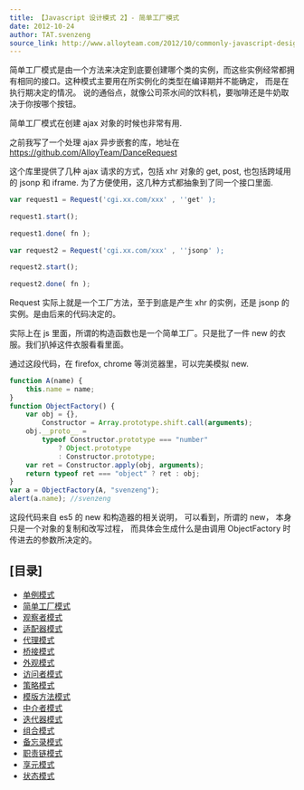```yaml
---
title: 【Javascript 设计模式 2】- 简单工厂模式
date: 2012-10-24
author: TAT.svenzeng
source_link: http://www.alloyteam.com/2012/10/commonly-javascript-design-patterns-simple-factory-pattern/
---
```


<!-- {% raw %} - for jekyll -->

简单工厂模式是由一个方法来决定到底要创建哪个类的实例，而这些实例经常都拥有相同的接口。这种模式主要用在所实例化的类型在编译期并不能确定， 而是在执行期决定的情况。 说的通俗点，就像公司茶水间的饮料机，要咖啡还是牛奶取决于你按哪个按钮。

简单工厂模式在创建 ajax 对象的时候也非常有用.

之前我写了一个处理 ajax 异步嵌套的库，地址在 <https://github.com/AlloyTeam/DanceRequest>  

这个库里提供了几种 ajax 请求的方式，包括 xhr 对象的 get, post, 也包括跨域用的 jsonp 和 iframe. 为了方便使用，这几种方式都抽象到了同一个接口里面.

```javascript
var request1 = Request('cgi.xx.com/xxx' , ''get' );
 
request1.start();
 
request1.done( fn );
 
var request2 = Request('cgi.xx.com/xxx' , ''jsonp' );
 
request2.start();
 
request2.done( fn );
```

Request 实际上就是一个工厂方法，至于到底是产生 xhr 的实例，还是 jsonp 的实例。是由后来的代码决定的。

实际上在 js 里面，所谓的构造函数也是一个简单工厂。只是批了一件 new 的衣服。我们扒掉这件衣服看看里面。

通过这段代码，在 firefox, chrome 等浏览器里，可以完美模拟 new.

```javascript
function A(name) {
    this.name = name;
}
function ObjectFactory() {
    var obj = {},
        Constructor = Array.prototype.shift.call(arguments);
    obj.__proto__ =
        typeof Constructor.prototype === "number"
            ? Object.prototype
            : Constructor.prototype;
    var ret = Constructor.apply(obj, arguments);
    return typeof ret === "object" ? ret : obj;
}
var a = ObjectFactory(A, "svenzeng");
alert(a.name); //svenzeng
```

这段代码来自 es5 的 new 和构造器的相关说明， 可以看到，所谓的 new， 本身只是一个对象的复制和改写过程， 而具体会生成什么是由调用 ObjectFactory 时传进去的参数所决定的。

## \[目录]

-   [单例模式](http://www.alloyteam.com/2012/10/common-javascript-design-patterns/ "单例模式")
-   [简单工厂模式](http://www.alloyteam.com/2012/10/commonly-javascript-design-patterns-simple-factory-pattern/ "简单工厂模式")
-   [观察者模式](http://www.alloyteam.com/2012/10/commonly-javascript-design-pattern-observer-mode/ "观察者模式")
-   [适配器模式](http://www.alloyteam.com/2012/10/commonly-javascript-design-patterns-adapter-mode/ "适配器模式")
-   [代理模式](http://www.alloyteam.com/2012/10/commonly-javascript-design-patterns-proxy-mode/ "代理模式")
-   [桥接模式](http://www.alloyteam.com/2012/10/commonly-javascript-design-mode-bridge-mode/ "桥接模式")
-   [外观模式](http://www.alloyteam.com/2012/10/commonly-javascript-design-patterns-appearance-mode/ "外观模式")
-   [访问者模式](http://www.alloyteam.com/2012/10/commonly-javascript-design-patterns-the-visitor-pattern/ "访问者模式")
-   [策略模式](http://www.alloyteam.com/2012/10/commonly-javascript-design-patterns-strategy-mode/ "策略模式")
-   [模版方法模式](http://www.alloyteam.com/2012/10/commonly-javascript-design-patterns-template-method-pattern/ "模版方法模式")
-   [中介者模式](http://www.alloyteam.com/2012/10/javascript-design-pattern-intermediary-model/ "中介者模式")
-   [迭代器模式](http://www.alloyteam.com/2012/10/commonly-javascript-design-patterns-iterator-mode/ "迭代器模式")
-   [组合模式](http://www.alloyteam.com/2012/10/commonly-javascript-design-patterns-combined-mode/ "组合模式")
-   [备忘录模式](http://www.alloyteam.com/2012/10/commonly-javascript-design-patterns-memorandum-mode/ "备忘录模式")
-   [职责链模式](http://www.alloyteam.com/2012/10/commonly-javascript-design-patterns-duty-chain/ "职责链模式")
-   [享元模式](http://www.alloyteam.com/2012/10/commonly-javascript-design-patterns-flyweight/ "享元模式")
-   [状态模式](http://www.alloyteam.com/2012/10/commonly-javascript-design-patterns-state-mode/ "状态模式")


<!-- {% endraw %} - for jekyll -->
